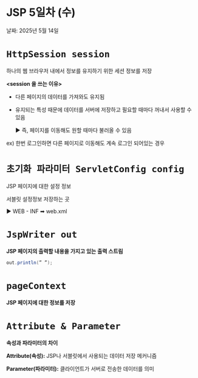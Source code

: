 # JSP 5일차 (수)

날짜: 2025년 5월 14일

# `HttpSession session`

하나의 웹 브라우저 내에서 정보를 유지하기 위한 세션 정보를 저장

**<session 을 쓰는 이유>**

- 다른 페이지의 데이터를 가져와도 유지됨
- 유지되는 특성 때문에 데이터를 서버에 저장하고 필요할 때마다 꺼내서 사용할 수 있음
    
    ▶  즉, 페이지를 이동해도 원할 때마다 불러올 수 있음
    

ex) 한번 로그인하면 다른 페이지로 이동해도 계속 로그인 되어있는 경우

# `초기화 파라미터 ServletConfig config`

JSP 페이지에 대한 설정 정보

서블릿 설정정보 저장하는 곳

▶ WEB - INF  ➡ web.xml

# `JspWriter out`

**JSP 페이지의 츨력할 내용을 가지고 있는 출력 스트림**

```java
out.println(” ”); 
```

# `pageContext`

**JSP 페이지에 대한 정보를 저장**

# `Attribute & Parameter`

**속성과 파라미터의 차이**

**Attribute(속성):** JSP나 서블릿에서 사용되는 데이터 저장 메커니즘

**Parameter(파라미터):** 클라이언트가 서버로 전송한 데이터를 의미